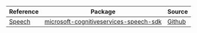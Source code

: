 | Reference | Package | Source |
|---|---|---|
|[Speech](microsoft-cognitiveservices-speech-sdk-readme.md)|[microsoft-cognitiveservices-speech-sdk](https://www.npmjs.com/package/microsoft-cognitiveservices-speech-sdk)|[Github](https://github.com/Azure/azure-sdk-for-js)|
